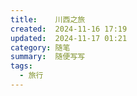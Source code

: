 ```yaml
---
title:    川西之旅
created:  2024-11-16 17:19
updated:  2024-11-17 01:21
category: 随笔
summary:  随便写写
tags:
  - 旅行
---
```


